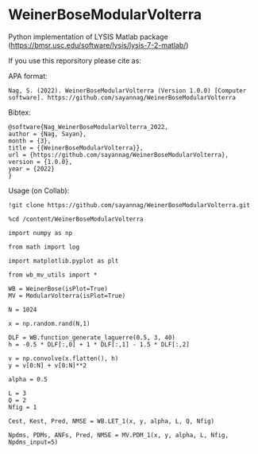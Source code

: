 # WeinerBoseModularVolterra

Python implementation of LYSIS Matlab package (https://bmsr.usc.edu/software/lysis/lysis-7-2-matlab/)

If you use this reporsitory please cite as:

APA format:

```
Nag, S. (2022). WeinerBoseModularVolterra (Version 1.0.0) [Computer software]. https://github.com/sayannag/WeinerBoseModularVolterra
```

Bibtex:

```
@software{Nag_WeinerBoseModularVolterra_2022,
author = {Nag, Sayan},
month = {3},
title = {{WeinerBoseModularVolterra}},
url = {https://github.com/sayannag/WeinerBoseModularVolterra},
version = {1.0.0},
year = {2022}
}
```

Usage (on Collab):

```
!git clone https://github.com/sayannag/WeinerBoseModularVolterra.git

%cd /content/WeinerBoseModularVolterra

import numpy as np

from math import log

import matplotlib.pyplot as plt

from wb_mv_utils import *

WB = WeinerBose(isPlot=True)
MV = ModularVolterra(isPlot=True)

N = 1024

x = np.random.rand(N,1)

DLF = WB.function_generate_laguerre(0.5, 3, 40)
h = -0.5 * DLF[:,0] + 1 * DLF[:,1] - 1.5 * DLF[:,2]

v = np.convolve(x.flatten(), h)
y = v[0:N] + v[0:N]**2

alpha = 0.5

L = 3
Q = 2
Nfig = 1

Cest, Kest, Pred, NMSE = WB.LET_1(x, y, alpha, L, Q, Nfig)

Npdms, PDMs, ANFs, Pred, NMSE = MV.PDM_1(x, y, alpha, L, Nfig, Npdms_input=5)
```

